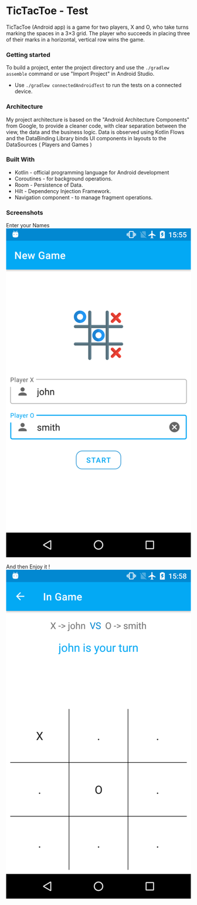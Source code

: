 # TicTacToe - Test
TicTacToe (Android app) is a game for two players, X and O, who take turns marking the spaces in a 3×3 grid. The player who succeeds in placing three of their marks in a horizontal, vertical row wins the game.

### Getting started
To build a project, enter the project directory and use the `./gradlew assemble` command or use "Import Project" in Android Studio.
- Use `./gradlew connectedAndroidTest` to run the tests on a connected device.

### Architecture
My project architecture is based on the "Android Architecture Components" from Google, to provide a cleaner code, with clear separation between the view, the data and the business logic. 
Data is observed using Kotlin Flows and the DataBinding Library binds UI components in layouts to the DataSources ( Players and Games )

### Built With
- Kotlin - official programming language for Android development 
- Coroutines - for background operations.
- Room - Persistence of Data.
- Hilt - Dependency Injection Framework.
- Navigation component - to manage fragment operations.

### Screenshots
Enter your Names
![alt text](https://github.com/2021-DEV2-053/MyTest/blob/main/resources/device-2021-09-24-155523.png?raw=true)

And then Enjoy it !
![alt text](https://github.com/2021-DEV2-053/MyTest/blob/main/resources/device-2021-09-24-155757.png?raw=true)